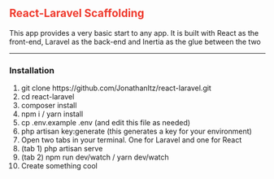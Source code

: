 <h2 style="color:#ef3b2e;">React-Laravel Scaffolding</h2>
<p>This app provides a very basic start to any app. It is built with React as the front-end, Laravel as the back-end and Inertia as the glue between the two</p>
<hr>
<h3>Installation</h3>
<ol>
    <li>git clone https://github.com/JonathanItz/react-laravel.git</li>
    <li>cd react-laravel</li>
    <li>composer install</li>
    <li>npm i / yarn install</li>
    <li>cp .env.example .env (and edit this file as needed)</li>
    <li>php artisan key:generate (this generates a key for your environment)</li>
    <li>Open two tabs in your terminal. One for Laravel and one for React</li>
    <li>(tab 1) php artisan serve</li>
    <li>(tab 2) npm run dev/watch / yarn dev/watch</li>
    <li>Create something cool</li>
</ol>
